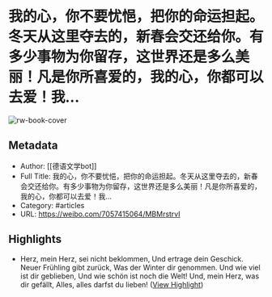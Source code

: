 # 我的心，你不要忧悒，把你的命运担起。冬天从这里夺去的，新春会交还给你。有多少事物为你留存，这世界还是多么美丽！凡是你所喜爱的，我的心，你都可以去爱！我...

![rw-book-cover](https://tvax1.sinaimg.cn/crop.0.0.996.996.180/007HCc3ely8g1r55mjv4gj30ro0roac0.jpg?KID=imgbed,tva&Expires=1681805694&ssig=6GiW%2FRZWdX)

## Metadata
- Author: [[德语文学bot]]
- Full Title: 我的心，你不要忧悒，把你的命运担起。冬天从这里夺去的，新春会交还给你。有多少事物为你留存，这世界还是多么美丽！凡是你所喜爱的，我的心，你都可以去爱！我...
- Category: #articles
- URL: https://weibo.com/7057415064/MBMrstrvI

## Highlights
- Herz, mein Herz, sei nicht beklommen, 
  Und ertrage dein Geschick. 
  Neuer Frühling gibt zurück, 
  Was der Winter dir genommen. 
  Und wie viel ist dir geblieben, 
  Und wie schön ist noch die Welt! 
  Und, mein Herz, was dir gefällt, 
  Alles, alles darfst du lieben! ([View Highlight](https://read.readwise.io/read/01gybk194zb5gw4xke8a4k49q5))
